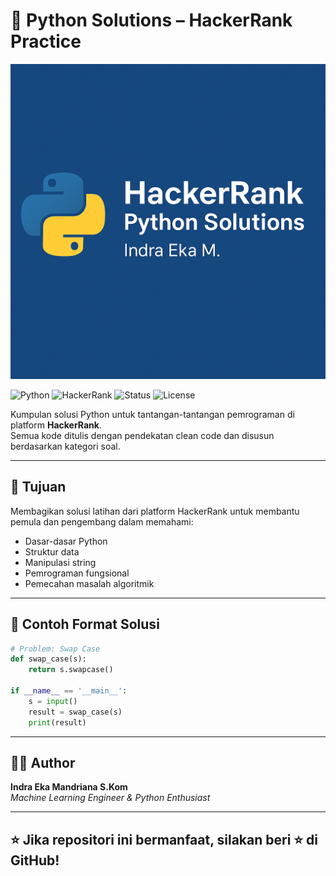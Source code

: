 # 🐍 Python Solutions – HackerRank Practice

![Banner](assets/banner.png)

![Python](https://img.shields.io/badge/Python-3.x-blue?style=flat&logo=python&logoColor=white)
![HackerRank](https://img.shields.io/badge/HackerRank-Solutions-brightgreen?style=flat&logo=hackerrank)
![Status](https://img.shields.io/badge/Progress-Ongoing-yellow?style=flat)
![License](https://img.shields.io/badge/License-MIT-lightgrey?style=flat)


Kumpulan solusi Python untuk tantangan-tantangan pemrograman di platform **HackerRank**.  
Semua kode ditulis dengan pendekatan clean code dan disusun berdasarkan kategori soal.

---

## 🎯 Tujuan

Membagikan solusi latihan dari platform HackerRank untuk membantu pemula dan pengembang dalam memahami:
- Dasar-dasar Python
- Struktur data
- Manipulasi string
- Pemrograman fungsional
- Pemecahan masalah algoritmik

---

## 🧪 Contoh Format Solusi

```python
# Problem: Swap Case
def swap_case(s):
    return s.swapcase()

if __name__ == '__main__':
    s = input()
    result = swap_case(s)
    print(result)
```

---

## 👨‍💻 Author

**Indra Eka Mandriana S.Kom**  
_Machine Learning Engineer & Python Enthusiast_

---

## ⭐ Jika repositori ini bermanfaat, silakan beri ⭐ di GitHub!

